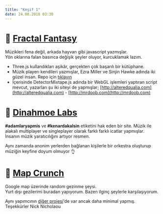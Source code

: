 ```yaml
--- 
title: "Keşif 1"
date: 24.08.2018 03:30
---
```



# 🚩 [Fractal Fantasy](https://fractalfantasy.net)
Müzikleri fena değil, arkada hayvan gibi javascript yazmışlar.  
Yön oklarına falan basınca değişik şeyler oluyor, kurcuklamak lazım.

- Three.js kullandıkları aşikâr, gerçekten çok başarılı bir kütüphane.
- Müzik playerı kendileri yazmışlar, Ezra Miller ve Sinjin Hawke adında iki güzel insan. Repo için [tıklayın](https://github.com/ezmill/ffplayer)
- İçerisinde DetectorMixtape.js adında bir WebGL işlemleri yaptıran script mevcut, yazarları şu iki siteyi de yapmışlar; [http://alteredqualia.com](http://alteredqualia.com) - [http://mrdoob.com](http://mrdoob.com)


# 🚩 [Dinahmoe Labs](http://labs.dinahmoe.com/plink/)
**#adamlaryapmis** ve **#kenardakalsin** etiketini hak eden bir site. Müzik ile alakalı multiplayer ve singleplayer olarak farklı farklı icatlar yapmışlar. İnsanın müzik yaratıcılığını artıyor resmen. 

Aynı zamanda anonim yerlerden bağlanan kişilerle bir orkestra oluşturup müziğin keyfine doyum olmuyor 👌

# 🚩 [Map Crunch](http://www.mapcrunch.com/)
Google map üzerinde random gezinme şeysi.  
Yurt dışı gezilerimi buradan yapıyorum. Bazen ilginç şeylerle karşılaşıyorum.

Aynı yapımcının [diğer projesi](https://www.instantstreetview.com/)'de var ancak daha minimal yapmış. Teşekkürler Nick Nicholaou
